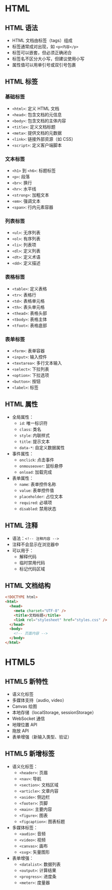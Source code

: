 # HTML

## HTML 语法

- HTML 文档由标签（tags）组成
- 标签通常成对出现，如 `<p>内容</p>`
- 标签可以嵌套，但必须正确闭合
- 标签名不区分大小写，但建议使用小写
- 属性值可以用单引号或双引号包裹

## HTML 标签

### 基础标签

- `<html>`: 定义 HTML 文档
- `<head>`: 包含文档的元信息
- `<body>`: 包含文档的主体内容
- `<title>`: 定义文档标题
- `<meta>`: 提供文档的元数据
- `<link>`: 链接外部资源（如 CSS）
- `<script>`: 定义客户端脚本

### 文本标签

- `<h1>` 到 `<h6>`: 标题标签
- `<p>`: 段落
- `<br>`: 换行
- `<hr>`: 水平线
- `<strong>`: 加粗文本
- `<em>`: 强调文本
- `<span>`: 行内元素容器

### 列表标签

- `<ul>`: 无序列表
- `<ol>`: 有序列表
- `<li>`: 列表项
- `<dl>`: 定义列表
- `<dt>`: 定义术语
- `<dd>`: 定义描述

### 表格标签

- `<table>`: 定义表格
- `<tr>`: 表格行
- `<td>`: 表格单元格
- `<th>`: 表头单元格
- `<thead>`: 表格头部
- `<tbody>`: 表格主体
- `<tfoot>`: 表格底部

### 表单标签

- `<form>`: 表单容器
- `<input>`: 输入控件
- `<textarea>`: 多行文本输入
- `<select>`: 下拉列表
- `<option>`: 下拉选项
- `<button>`: 按钮
- `<label>`: 标签

## HTML 属性

- 全局属性：
  - `id`: 唯一标识符
  - `class`: 类名
  - `style`: 内联样式
  - `title`: 提示文本
  - `data-*`: 自定义数据属性
- 事件属性：
  - `onclick`: 点击事件
  - `onmouseover`: 鼠标悬停
  - `onload`: 加载完成
- 表单属性：
  - `name`: 表单控件名称
  - `value`: 表单控件值
  - `placeholder`: 占位文本
  - `required`: 必填项
  - `disabled`: 禁用状态

## HTML 注释

- 语法：`<!-- 注释内容 -->`
- 注释不会显示在浏览器中
- 可以用于：
  - 解释代码
  - 临时禁用代码
  - 标记代码区域

## HTML 文档结构

```html
<!DOCTYPE html>
<html>
  <head>
    <meta charset="UTF-8" />
    <title>文档标题</title>
    <link rel="stylesheet" href="styles.css" />
  </head>
  <body>
    <!-- 页面内容 -->
  </body>
</html>
```

# HTML5

## HTML5 新特性

- 语义化标签
- 多媒体支持（audio, video）
- Canvas 绘图
- 本地存储（localStorage, sessionStorage）
- WebSocket 通信
- 地理位置 API
- 拖放 API
- 表单增强（新输入类型、验证）

## HTML5 新增标签

- 语义化标签：
  - `<header>`: 页眉
  - `<nav>`: 导航
  - `<section>`: 文档区域
  - `<article>`: 文章内容
  - `<aside>`: 侧边栏
  - `<footer>`: 页脚
  - `<main>`: 主要内容
  - `<figure>`: 图表
  - `<figcaption>`: 图表标题
- 多媒体标签：
  - `<audio>`: 音频
  - `<video>`: 视频
  - `<canvas>`: 画布
  - `<svg>`: 矢量图形
- 表单增强：
  - `<datalist>`: 数据列表
  - `<output>`: 计算结果
  - `<progress>`: 进度条
  - `<meter>`: 度量器
